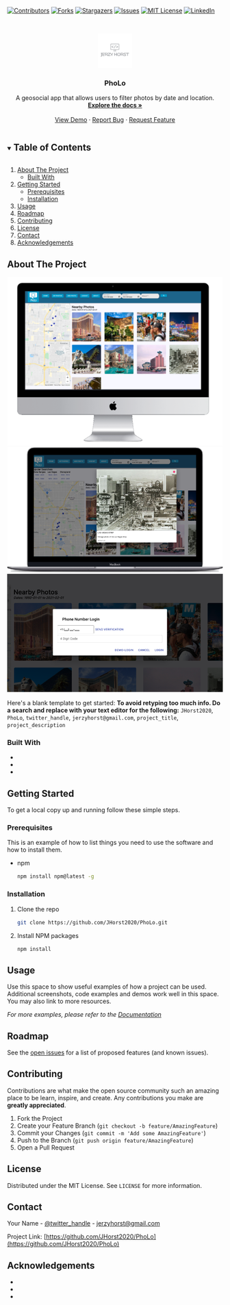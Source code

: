 <!--
*** Thanks for checking out the Best-README-Template. If you have a suggestion
*** that would make this better, please fork the repo and create a pull request
*** or simply open an issue with the tag "enhancement".
*** Thanks again! Now go create something AMAZING! :D
***
***
***
*** To avoid retyping too much info. Do a search and replace for the following:
*** JHorst2020, PhoLo, twitter_handle, jerzyhorst@gmail.com, project_title, project_description
-->



<!-- PROJECT SHIELDS -->
<!--
*** I'm using markdown "reference style" links for readability.
*** Reference links are enclosed in brackets [ ] instead of parentheses ( ).
*** See the bottom of this document for the declaration of the reference variables
*** for contributors-url, forks-url, etc. This is an optional, concise syntax you may use.
*** https://www.markdownguide.org/basic-syntax/#reference-style-links
-->
[![Contributors][contributors-shield]][contributors-url]
[![Forks][forks-shield]][forks-url]
[![Stargazers][stars-shield]][stars-url]
[![Issues][issues-shield]][issues-url]
[![MIT License][license-shield]][license-url]
[![LinkedIn][linkedin-shield]][linkedin-url]



<!-- PROJECT LOGO -->
<br />
<p align="center">
  <a href="https://github.com/JHorst2020/PhoLo">
    <img src="./myLogo.png" alt="Logo" width="80" height="80">
  </a>

  <h3 align="center">PhoLo</h3>

  <p align="center">
    A geosocial app that allows users to filter photos by date and location. 
    <br />
    <a href="https://github.com/JHorst2020/PhoLo"><strong>Explore the docs »</strong></a>
    <br />
    <br />
    <a href="https://github.com/JHorst2020/PhoLo">View Demo</a>
    ·
    <a href="https://github.com/JHorst2020/PhoLo/issues">Report Bug</a>
    ·
    <a href="https://github.com/JHorst2020/PhoLo/issues">Request Feature</a>
  </p>
</p>



<!-- TABLE OF CONTENTS -->
<details open="open">
  <summary><h2 style="display: inline-block">Table of Contents</h2></summary>
  <ol>
    <li>
      <a href="#about-the-project">About The Project</a>
      <ul>
        <li><a href="#built-with">Built With</a></li>
      </ul>
    </li>
    <li>
      <a href="#getting-started">Getting Started</a>
      <ul>
        <li><a href="#prerequisites">Prerequisites</a></li>
        <li><a href="#installation">Installation</a></li>
      </ul>
    </li>
    <li><a href="#usage">Usage</a></li>
    <li><a href="#roadmap">Roadmap</a></li>
    <li><a href="#contributing">Contributing</a></li>
    <li><a href="#license">License</a></li>
    <li><a href="#contact">Contact</a></li>
    <li><a href="#acknowledgements">Acknowledgements</a></li>
  </ol>
</details>



<!-- ABOUT THE PROJECT -->
## About The Project

![product-screenshot](./pholoMockup.png)
![product-screenshot](./pholoMockup2.png)
![product-screenshot](./pholoMockup3.png)


Here's a blank template to get started:
**To avoid retyping too much info. Do a search and replace with your text editor for the following:**
`JHorst2020`, `PhoLo`, `twitter_handle`, `jerzyhorst@gmail.com`, `project_title`, `project_description`


### Built With

* []()
* []()
* []()



<!-- GETTING STARTED -->
## Getting Started

To get a local copy up and running follow these simple steps.

### Prerequisites

This is an example of how to list things you need to use the software and how to install them.
* npm
  ```sh
  npm install npm@latest -g
  ```

### Installation

1. Clone the repo
   ```sh
   git clone https://github.com/JHorst2020/PhoLo.git
   ```
2. Install NPM packages
   ```sh
   npm install
   ```



<!-- USAGE EXAMPLES -->
## Usage

Use this space to show useful examples of how a project can be used. Additional screenshots, code examples and demos work well in this space. You may also link to more resources.

_For more examples, please refer to the [Documentation](https://example.com)_



<!-- ROADMAP -->
## Roadmap

See the [open issues](https://github.com/JHorst2020/PhoLo/issues) for a list of proposed features (and known issues).



<!-- CONTRIBUTING -->
## Contributing

Contributions are what make the open source community such an amazing place to be learn, inspire, and create. Any contributions you make are **greatly appreciated**.

1. Fork the Project
2. Create your Feature Branch (`git checkout -b feature/AmazingFeature`)
3. Commit your Changes (`git commit -m 'Add some AmazingFeature'`)
4. Push to the Branch (`git push origin feature/AmazingFeature`)
5. Open a Pull Request



<!-- LICENSE -->
## License

Distributed under the MIT License. See `LICENSE` for more information.



<!-- CONTACT -->
## Contact

Your Name - [@twitter_handle](https://twitter.com/twitter_handle) - jerzyhorst@gmail.com

Project Link: [https://github.com/JHorst2020/PhoLo](https://github.com/JHorst2020/PhoLo)



<!-- ACKNOWLEDGEMENTS -->
## Acknowledgements

* []()
* []()
* []()





<!-- MARKDOWN LINKS & IMAGES -->
<!-- https://www.markdownguide.org/basic-syntax/#reference-style-links -->
[contributors-shield]: https://img.shields.io/github/contributors/JHorst2020/repo.svg?style=for-the-badge
[contributors-url]: https://github.com/JHorst2020/repo/graphs/contributors
[forks-shield]: https://img.shields.io/github/forks/JHorst2020/repo.svg?style=for-the-badge
[forks-url]: https://github.com/JHorst2020/repo/network/members
[stars-shield]: https://img.shields.io/github/stars/JHorst2020/repo.svg?style=for-the-badge
[stars-url]: https://github.com/JHorst2020/repo/stargazers
[issues-shield]: https://img.shields.io/github/issues/JHorst2020/repo.svg?style=for-the-badge
[issues-url]: https://github.com/JHorst2020/repo/issues
[license-shield]: https://img.shields.io/github/license/JHorst2020/repo.svg?style=for-the-badge
[license-url]: https://github.com/JHorst2020/repo/blob/master/LICENSE.txt
[linkedin-shield]: https://img.shields.io/badge/-LinkedIn-black.svg?style=for-the-badge&logo=linkedin&colorB=555
[linkedin-url]: https://www.linkedin.com/in/jerzy-horst-027396181/